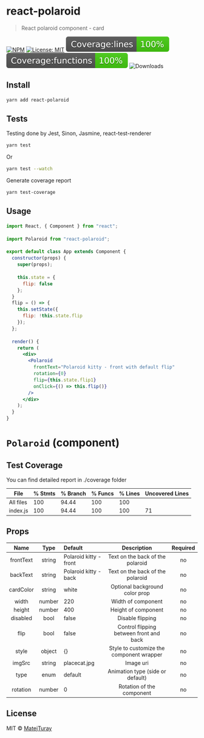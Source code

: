# react-polaroid

> React polaroid component - card

[![NPM](https://img.shields.io/npm/v/react-polaroid.svg)](https://www.npmjs.com/package/react-polaroid)
[![License: MIT](https://img.shields.io/badge/License-MIT-yellow.svg)](https://opensource.org/licenses/MIT)
![Coverage: lines](./coverage/badge-lines.svg)
![Coverage: functions](./coverage/badge-functions.svg)
![Downloads](https://img.shields.io/npm/dt/react-polaroid.svg)

## Install

```bash
yarn add react-polaroid
```

## Tests

Testing done by Jest, Sinon, Jasmine, react-test-renderer

```bash
yarn test
```

Or

```bash
yarn test --watch
```

Generate coverage report

```bash
yarn test-coverage
```

## Usage

```jsx
import React, { Component } from "react";

import Polaroid from "react-polaroid";

export default class App extends Component {
  constructor(props) {
    super(props);

    this.state = {
      flip: false
    };
  }
  flip = () => {
    this.setState({
      flip: !this.state.flip
    });
  };

  render() {
    return (
      <div>
        <Polaroid
          frontText="Polaroid kitty - front with default flip"
          rotation={0}
          flip={this.state.flip1}
          onClick={() => this.flip()}
        />
      </div>
    );
  }
}
```

# `Polaroid` (component)

## Test Coverage

You can find detailed report in ./coverage folder

| File      | % Stmts | % Branch | % Funcs | % Lines | Uncovered Lines |
| --------- | ------- | -------- | ------- | ------- | --------------- |
| All files | 100     | 94.44    | 100     | 100     |                 |
| index.js  | 100     | 94.44    | 100     | 100     | 71              |

## Props

|   Name    |  Type  | Default                |               Description                | Required |
| :-------: | :----: | :--------------------- | :--------------------------------------: | :------: |
| frontText | string | Polaroid kitty - front |     Text on the back of the polaroid     |    no    |
| backText  | string | Polaroid kitty - back  |     Text on the back of the polaroid     |    no    |
| cardColor | string | white                  |      Optional background color prop      |    no    |
|   width   | number | 220                    |            Width of component            |    no    |
|  height   | number | 400                    |           Height of component            |    no    |
| disabled  |  bool  | false                  |             Disable flipping             |    no    |
|   flip    |  bool  | false                  | Control flipping between front and back  |    no    |
|   style   | object | {}                     | Style to customize the component wrapper |    no    |
|  imgSrc   | string | placecat.jpg           |                Image uri                 |    no    |
|   type    |  enum  | default                |     Animation type (side or default)     |    no    |
| rotation  | number | 0                      |        Rotation of the component         |    no    |

## License

MIT © [MatejTuray](https://github.com/MatejTuray)
